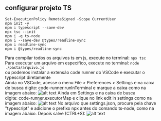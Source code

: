 ## configurar projeto TS
```
Set-ExecutionPolicy RemoteSigned -Scope CurrentUser
npm init -y
npm i typescript --save-dev
npx tsc --init
npm i -g ts-node
npm i --save-dev @types/readline-sync
npm i readline-sync
npm i @types/readline-sync
```

Para compilar todos os arquivos ts em js, execute no terminal:
```npx tsc```<br>
Para executar um arquivo em específico, execute no terminal:
```node ./pasta/arquivo.js```<br>
ou podemos instalar a extensão code runner do VSCode e executar o typescript diretamente<br>
Ainda no VSCode, acesse o menu File > Preferences > Settings e na caixa de busca digite: code-runner.runInTerminal e marque a caixa como na imagem abaixo:
![alt text](image/README/image.png)
Ainda em Settings e na caixa de busca digite: code-runner.executorMap e clique no link edit in settings como na imagem abaixo:
![alt text](image/README/image-1.png)
No arquivo que settings.json, procure pela chave "typescript" e adicione o prefixo npx antes do comando ts-node, como na imagem abaixo. Depois salve (CTRL+S):
![alt text](image/README/image-2.png)
